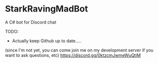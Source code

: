 # StarkRavingMadBot
A C# bot for Discord chat
 
 TODO:
  - Actually keep Github up to date.....
 
(since I'm not yet, you can come join me on my development server if you want to ask questions, etc)
https://discord.gg/0ktzcmJwmeWuQtiM

